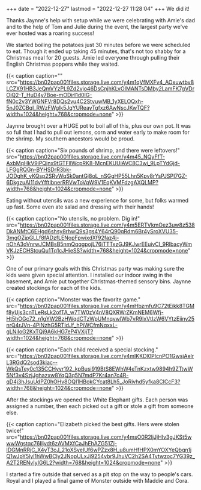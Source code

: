 +++
date = "2022-12-27"
lastmod = "2022-12-27 11:28:04"
+++
We did it!

Thanks Jaynne's help with setup while we were celebrating with Amie's dad and to the help of Tom and Julie during the event, the largest party we've ever hosted was a roaring success!

We started boiling the potatoes just 30 minutes before we were scheduled to eat. Though it ended up taking 45 minutes, that's not too shabby for a Christmas meal for 20 guests. Amie led everyone through pulling their English Christmas poppers while they waited.

{{< caption caption="" src="https://bn02pap001files.storage.live.com/y4m1qVfMXFv4_AOxuwtbv8LCZX91HB3JeQmVYzPL9Zd2vjo46DsCnjhKLvOIMANTsDMby2LamFK7gVDrOjQ2-T_HuD4y7Boe-mODirl1d0IG-fN0c2v3YWGNFVr8DQs2vu4C2StvuwMB_1yXELOQxh-5nJ0ZCBql_RWzFWglk5JqYUReayTgfxz6AwNscJKwTQF?width=1024&height=768&cropmode=none" >}}

Jaynne brought over a HUGE pot to boil all of this, plus our own pot. It was so full that I had to pull out lemons, corn and water early to make room for the shrimp. My southern ancestors would be proud.

{{< caption caption="Six pounds of shrimp, and there were leftovers!" src="https://bn02pap001files.storage.live.com/y4m45_NQyFfT-AxbMqHkV9iPQjnx9tGTFllWcpRK8-McnEKUUiAVC8C3wi_9LpTYdGjd-LFGgRQGn-BYHSDrR3bk-JODghK_vKQsp2SRvWqSk0antGj8oL_nSGgHP55Lhn5Kpv8rYsPJSPI7GZ-6DkgzuAI11dvYfftIbnerRRVwToVqW9V1EqKVMFdzgAXQLMP?width=768&height=1024&cropmode=none" >}}

Eating without utensils was a new experience for some, but folks warmed up fast. Some even ate salad and dressing with their hands!

{{< caption caption="No utensils, no problem. Dig in!" src="https://bn02pap001files.storage.live.com/y4m5ERTVkmOez3uw8z538DkANMtC6EHgd6shsy8rhwQ9s3gs4Y64rQ90qRdm6Br4ySroXVU35-3mgOZjpGLLf8fADzfLENopFpwixdXf92faz4j-nOhA3oVnrwJCMBsB5nmQqqgpojL76iTTTxzGJ9KJwrEEuivCI_9RlbacyWmVKJzECHStcuQu1Tq1cJHieSS?width=768&height=1024&cropmode=none" >}}

One of our primary goals with this Christmas party was making sure the kids were given special attention. I installed our indoor swing in the basement, and Amie put together Christmas-themed sensory bins. Jaynne created stockings for each of the kids.

{{< caption caption="Monster was the favorite game." src="https://bn02pap001files.storage.live.com/y4mHbzmfu9C72tEikk8TGMf8yUjs3cnTLeRsLk2ofTA_w7TW0zV4nV8QXRWrZKmNEM6Wfj-Ht5hOGc72_n1gYW2BzHWqdCTzWpUMnqvwlWb7vR9IxVtIzW6VYtzEiiny25nrQ4rJVn-4PiNzhG5RTIdJf_hPiWCfmNqxxL-gLNiIoG2KxTQj9A6kHG7eP4VXijT?width=1024&height=768&cropmode=none" >}}

{{< caption caption="Each child received a special stocking." src="https://bn02pap001files.storage.live.com/y4mIKKDl0PIcnPO1GwsjAelrL3RGdQ2sod3kiac--WkQsTey0c135CCHyvr192_kpBusi919BtS8EWhW4eTnKzxtw9894h9ZTtwW5Nf3v4SzjJghazxw8YqQ3q5N7mdP7Kr4an7c4R-qD4j3hJsuUdPZ0hOHv8OQI1HBokCYcat8Lh5_JoRivhd5yfka8ClCcF3?width=768&height=1024&cropmode=none" >}}

After the stockings we opened the White Elephant gifts. Each person was assigned a number, then each picked out a gift or stole a gift from someone else.

{{< caption caption="Elizabeth picked the best gifts. Hers were stolen twice!" src="https://bn02pap001files.storage.live.com/y4msO0R2ljJjHIv3gJKSt5wwwWgstqc76Iljvdt6zAVMXfCaJhEhAZG51Zj-IDGMnRRjC_X4yT3cJ_21oXSyeIUf6wPZzx8H_u8umHfHPX0mYOXYeQbgn1jQ1wJpY5lyl1hWwBCly2JNopULxJi9254vbr9JhuVC2h2SA4Tytwzoc7YG39z_A2T2RENvIyIG6L2?width=768&height=1024&cropmode=none" >}}

I started a fire outside that served as a pit stop on the way to people's cars. Royal and I played a final game of Monster outside with Maddie and Cora.
